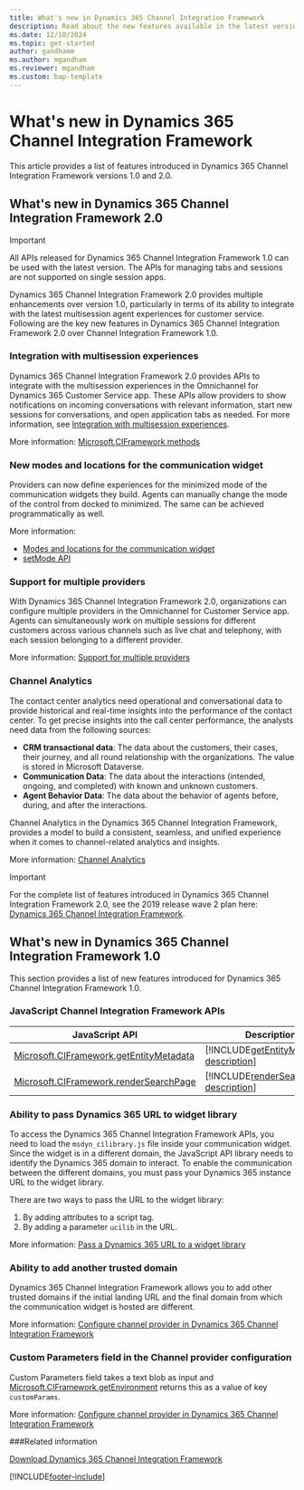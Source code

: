 ```yaml
---
title: What's new in Dynamics 365 Channel Integration Framework
description: Read about the new features available in the latest versions of Dynamics 365 Channel Integration Framework.
ms.date: 12/10/2024
ms.topic: get-started
author: gandhamm
ms.author: mgandham
ms.reviewer: mgandham
ms.custom: bap-template
---
```


# What's new in Dynamics 365 Channel Integration Framework

This article provides a list of features introduced in Dynamics 365 Channel Integration Framework versions 1.0 and 2.0.

## What's new in Dynamics 365 Channel Integration Framework 2.0

> [!IMPORTANT]
> All APIs released for Dynamics 365 Channel Integration Framework 1.0 can be used with the latest version. The APIs for managing tabs and sessions are not supported on single session apps.

Dynamics 365 Channel Integration Framework 2.0 provides multiple enhancements over version 1.0, particularly in terms of its ability to integrate with the latest multisession agent experiences for customer service. Following are the key new features in Dynamics 365 Channel Integration Framework 2.0 over Channel Integration Framework 1.0.

### Integration with multisession experiences

Dynamics 365 Channel Integration Framework 2.0 provides APIs to integrate with the multisession experiences in the Omnichannel for Dynamics 365 Customer Service app. These APIs allow providers to show notifications on incoming conversations with relevant information, start new sessions for conversations, and open application tabs as needed. For more information, see [Integration with multisession experiences](v2/administer/integration-multi-session-experiences.md).

More information: [Microsoft.CIFramework methods](v1/develop/reference/microsoft-ciframework.md)

### New modes and locations for the communication widget

Providers can now define experiences for the minimized mode of the communication widgets they build. Agents can manually change the mode of the control from docked to minimized. The same can be achieved programmatically as well. 

More information: 
- [Modes and locations for the communication widget](v2/administer/modes-communication-widget.md) 
- [setMode API](v2/develop/reference/microsoft-ciframework/setMode.md)

### Support for multiple providers

With Dynamics 365 Channel Integration Framework 2.0, organizations can configure multiple providers in the Omnichannel for Customer Service app. Agents can simultaneously work on multiple sessions for different customers across various channels such as live chat and telephony, with each session belonging to a different provider. 

More information: [Support for multiple providers](v2/administer/support-multiple-providers.md)

### Channel Analytics

The contact center analytics need operational and conversational data to provide historical and real-time insights into the performance of the contact center. To get precise insights into the call center performance, the analysts need data from the following sources: 

- **CRM transactional data**: The data about the customers, their cases, their journey, and all round relationship with the organizations. The value is stored in Microsoft Dataverse.
- **Communication Data**: The data about the interactions (intended, ongoing, and completed) with known and unknown customers.
- **Agent Behavior Data**: The data about the behavior of agents before, during, and after the interactions. 

Channel Analytics in the Dynamics 365 Channel Integration Framework, provides a model to build a consistent, seamless, and unified experience when it comes to channel-related analytics and insights.

More information: [Channel Analytics](v2/administer/channel-analytics.md)

> [!IMPORTANT]
> For the complete list of features introduced in Dynamics 365 Channel Integration Framework 2.0, see the 2019 release wave 2 plan here: [Dynamics 365 Channel Integration Framework](/dynamics365-release-plan/2019wave2/dynamics365-customer-service/channel-integration-framework-v2).

## What's new in Dynamics 365 Channel Integration Framework 1.0

This section provides a list of new features introduced for Dynamics 365 Channel Integration Framework 1.0.

### JavaScript Channel Integration Framework APIs

| JavaScript API | Description |
|-----|-----|
| [Microsoft.CIFramework.getEntityMetadata](v1/develop/reference/microsoft-ciframework/getEntityMetadata.md) | [!INCLUDE[getEntityMetadata-description](v1/develop/reference/microsoft-ciframework/includes/getEntityMetadata-description.md)] |
| [Microsoft.CIFramework.renderSearchPage](v1/develop/reference/microsoft-ciframework/renderSearchPage.md) | [!INCLUDE[renderSearchPage-description](v1/develop/reference/microsoft-ciframework/includes/renderSearchPage-description.md)] |

### Ability to pass Dynamics 365 URL to widget library

To access the Dynamics 365 Channel Integration Framework APIs, you need to load the `msdyn_cilibrary.js` file inside your communication widget. Since the widget is in a different domain, the JavaScript API library needs to identify the Dynamics 365 domain to interact. To enable the communication between the different domains, you must pass your Dynamics 365 instance URL to the widget library.

There are two ways to pass the URL to the widget library:

1. By adding attributes to a script tag.
2. By adding a parameter `ucilib` in the URL.

More information: [Pass a Dynamics 365 URL to a widget library](v1/administer/pass-url-widget-library.md)

### Ability to add another trusted domain

Dynamics 365 Channel Integration Framework allows you to add other trusted domains if the initial landing URL and the final domain from which the communication widget is hosted are different. 

More information: [Configure channel provider in Dynamics 365 Channel Integration Framework](v1/administer/configure-channel-provider-channel-integration-framework.md)

### Custom Parameters field in the Channel provider configuration

Custom Parameters field takes a text blob as input and [Microsoft.CIFramework.getEnvironment](v1/develop/reference/microsoft-ciframework/getEnvironment.md) returns this as a value of key `customParams`. 

More information: [Configure channel provider in Dynamics 365 Channel Integration Framework](v1/administer/configure-channel-provider-channel-integration-framework.md)

###Related information

[Download Dynamics 365 Channel Integration Framework](https://go.microsoft.com/fwlink/p/?linkid=2050102)  

[!INCLUDE[footer-include](../includes/footer-banner.md)]
